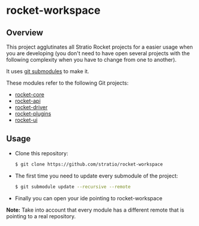 # rocket-workspace

## Overview

This project agglutinates all Stratio Rocket projects for a easier usage when you are developing (you don't need to have
open several projects with the following complexity when you have to change from one to another).

It uses [git submodules](https://git-scm.com/docs/git-submodule) to make it.

These modules refer to the following Git projects:

* [rocket-core](https://github.com/stratio/rocket-core)
* [rocket-api](https://github.com/stratio/rocket-api)
* [rocket-driver](https://github.com/stratio/rocket-driver)
* [rocket-plugins](https://github.com/stratio/rocket-plugins)
* [rocket-ui](https://github.com/stratio/rocket-ui)

## Usage

* Clone this repository:

  ```bash
  $ git clone https://github.com/stratio/rocket-workspace
  ```
  
* The first time you need to update every submodule of the project:

  ```bash
  $ git submodule update --recursive --remote
  ```
  
* Finally you can open your ide pointing to rocket-workspace

**Note:** Take into account that every module has a different remote that is pointing to a real repository.
